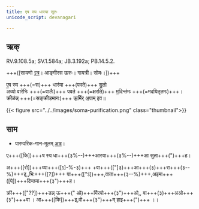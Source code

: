 ```yaml
---
title: एष स्य धारया सुतः  
unicode_script: devanagari  

---
```


## ऋक्

RV.9.108.5a; SV.1.584a; JB.3.192a; PB.14.5.2.

+++([सायणो [ऽत्र](https://archive.org/stream/RgVedaWithSayanasCommentaryPart4/rv_sayanabhasya_part4#page/n359/mode/2up&sa=D&ust=1542425956334000)। आङ्गीरस ऊरुः। गायत्री। सोमः।])+++

 ए॒ष स्य +++(=स)+++ धार॑या +++(पवते)+++ सु॒तो  
 अव्यो वारे॑भिः +++(=वालैः)+++ पवते +++(=क्षरति)+++ म॒दिन्त॑मः +++(=मदयितृतमः)+++।  
 क्रीळ॑न्न् +++(=सङ्क्रीडमानः)+++ ऊ॒र्मिर् अ॒पाम् इव॥

{{< figure src="../../images/soma-purification.png"  class="thumbnail">}}


## साम

- पारम्परिक-गान-मूलम् [अत्र](https://archive.org/stream/sAmaveda-jaiminIya-paravastu-paramparA-docs/VIVAAHA%20UPANAYANA%20SAAMAANI#page/n2/mode/1up&sa=D&ust=1542425956335000)।
<div class="audioEmbed"  caption="रामानुजार्यः 1974 " src="https://archive
.org/download/jaiminIya-sAma-gAna-paravastu-tradition-rAmAnuja/eSha-sya-dhArayA.mp3"></div>
<div class="audioEmbed"  caption="गोपालार्यः 2015  " src="https://archive
.org/download/jaiminIya-sAma-gAna-paravastu-tradition-gopAla-2015/eSha-sya-dhArayA.mp3"></div>
<div class="audioEmbed"  caption="गोपालपवनयोर् अनुवचनम् 2015 1x" src="https://archive
.org/download/jaiminIya-sAma-gAna-paravastu-tradition-anuvachanam-gopAla-pavana-2015/eSha-sya-dhArayA.mp3"></div>
<div class="audioEmbed"  caption="गोपालपवनयोर् अनुवचनम् 2015 1.5x" src="https://archive
.org/download/jaiminIya-sAma-gAna-paravastu-tradition-anuvachanam-gopAla-pavana-2015-150p-speed/eSha-sya-dhArayA.mp3"></div>

ए+++([कि])+++ष स्य धा+++(३%--)+++आरया+++(३%--)+++आ सुता+++(")+++ह।

अ+++([रो])+++व्या+++([ऽ]-%-३)+++ +वा+++(["]३)+++आ+++(३)+++रा+++(३--%)+++इ,,भिः+++([?])+++ पा+++(["ऽ])+++,वाता+++(३--%)+++,अइमा+++([पे])+++दिन्तमा+++(३")+++ह।

क्री+++(["??])+++डन्न् ऊ+++(" ~~ओ~~)+++र्मिरपो+++(३")+++ओ,, वा+++(३)+++अओ+++(३")+++वा । आ+++([कि])+++इ,वो+++(३")+++म् हाइ+++(")+++ ।।